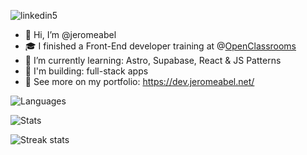 ![linkedin5](https://github.com/jeromeabel/jeromeabel/assets/48929525/0dd160af-cc38-4a54-bdbe-2cadc993f411)

- 👋 Hi, I’m @jeromeabel
- 🎓 I finished a Front-End developer training at @[OpenClassrooms](https://openclassrooms.com/fr/paths/516-developpeur-dapplication-javascript-react)
- 🌱 I’m currently learning: Astro, Supabase, React & JS Patterns
- 🚀 I'm building: full-stack apps
- 👀 See more on my portfolio: https://dev.jeromeabel.net/

![Languages](https://github-readme-stats.vercel.app/api/top-langs?username=jeromeabel&show_icons=true&locale=en&layout=compact)

![Stats](https://github-readme-stats.vercel.app/api?username=jeromeabel&show_icons=true&locale=en)

![Streak stats](https://github-readme-streak-stats.herokuapp.com/?user=jeromeabel&)
